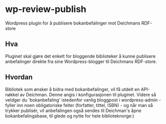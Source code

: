 # wp-review-publish
Wordpress plugin for å publisere bokanbefalinger mot Deichmans RDF-store

## Hva
Pluginet skal gjøre det enkelt for bloggende biblioteker å kunne publisere anbefalinger direkte fra sine Wordpress-blogger til Deichmans RDF-store.

## Hvordan
Bibliotek som ønsker å bidra med bokanbefalinger, vil få utdelt en API-nøkkel av Deichman. Denne angis i konfigurasjonen til pluginet. Videre så veldger du 'bokanbefaling' istedenfor vanlig bloggpost i wordpress-admin - fyller inn noen obligatoriske felter (forfatter, tittel, ISBN) - og når man så trykker publisér, vil anbefalingen også sendes til Deichman's åpne bokanbefalingsbase, til glede og nytte for hele biblioteknorge:)
